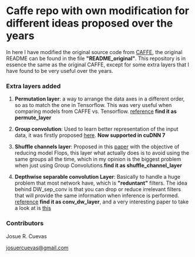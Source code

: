 # Caffe repo with own modification for different ideas proposed over the years

In here I have modified the original source code from [CAFFE](http://caffe.berkeleyvision.org/), the original README can be found in the file **"README_original"**. This repository is in essence the same as the original CAFFE, except for some extra layers that I have found to be very useful over the years.

### Extra layers added

1. **Permutation layer**: a way to arrange the data axes in a different order, so as to match the one in Tensorflow. This was very useful when comparing models from CAFFE vs. Tensorflow. [reference](http://www.mathworks.com/help/matlab/ref/permute.html) **find it as permute_layer**

2. **Group convolution**: Used to learn better representation of the input data, it was firstly proposed [here](https://arxiv.org/pdf/1605.06489.pdf). **Now supported in cuDNN 7**

3. **Shuffle channels layer**: Proposed in this [paper](https://arxiv.org/abs/1707.01083) with the objective of reducing model Flops, this layer what actually does is to avoid using the same groups all the time, which in my opinion is the biggest problem when just using Group Convolutions.**find it as shuffle_channel_layer**

4. **Depthwise separable convolution Layer**: Basically to handle a huge problem that most network have, which is **"reduntant"** filters. The idea behind DW_sep_conv is that you can drop or reduce irrelevant filters that will provide the same information when inference is performed. [reference](https://towardsdatascience.com/types-of-convolutions-in-deep-learning-717013397f4d) **find it as conv_dw_layer**, and a very interesting paper to take a look at is [this](https://arxiv.org/pdf/1704.04861.pdf)

### Contributors

Josue R. Cuevas

josuercuevas@gmail.com
